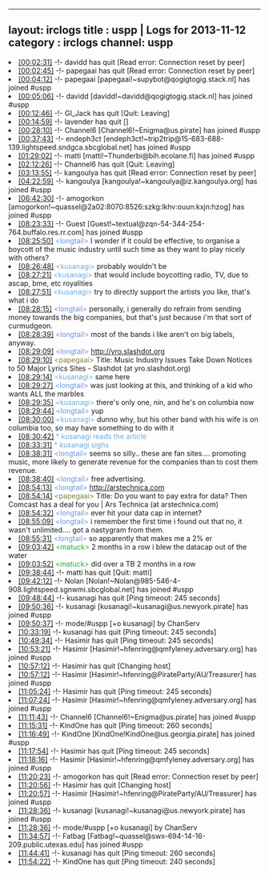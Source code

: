 
---
layout: irclogs
title : uspp | Logs for 2013-11-12
category : irclogs
channel: uspp
---
<li class="logitem"><a href="#00:02:31" name="00:02:31" class="time">[00:02:31]</a> -!- <span class="quit">davidd</span> has quit [Read error: Connection reset by peer] </li>
<li class="logitem"><a href="#00:02:45" name="00:02:45" class="time">[00:02:45]</a> -!- <span class="quit">papegaai</span> has quit [Read error: Connection reset by peer] </li>
<li class="logitem"><a href="#00:04:12" name="00:04:12" class="time">[00:04:12]</a> -!- <span class="join">papegaai</span> [papegaai!~supybot@qogigtogig.stack.nl] has joined #uspp </li>
<li class="logitem"><a href="#00:05:06" name="00:05:06" class="time">[00:05:06]</a> -!- <span class="join">davidd</span> [davidd!~davidd@qogigtogig.stack.nl] has joined #uspp </li>
<li class="logitem"><a href="#00:12:46" name="00:12:46" class="time">[00:12:46]</a> -!- <span class="quit">GI_Jack</span> has quit [Quit: Leaving] </li>
<li class="logitem"><a href="#00:14:59" name="00:14:59" class="time">[00:14:59]</a> -!- <span class="quit">lavender</span> has quit [] </li>
<li class="logitem"><a href="#00:28:10" name="00:28:10" class="time">[00:28:10]</a> -!- <span class="join">Channel6</span> [Channel6!~Enigma@us.pirate] has joined #uspp </li>
<li class="logitem"><a href="#00:37:43" name="00:37:43" class="time">[00:37:43]</a> -!- <span class="join">endeph3ct</span> [endeph3ct!~trip2trip@15-683-688-139.lightspeed.sndgca.sbcglobal.net] has joined #uspp </li>
<li class="logitem"><a href="#01:29:02" name="01:29:02" class="time">[01:29:02]</a> -!- <span class="join">matti</span> [matti!~Thunderbi@bih.ecolane.fi] has joined #uspp </li>
<li class="logitem"><a href="#02:12:26" name="02:12:26" class="time">[02:12:26]</a> -!- <span class="quit">Channel6</span> has quit [Quit: Leaving] </li>
<li class="logitem"><a href="#03:13:55" name="03:13:55" class="time">[03:13:55]</a> -!- <span class="quit">kangoulya</span> has quit [Read error: Connection reset by peer] </li>
<li class="logitem"><a href="#04:22:59" name="04:22:59" class="time">[04:22:59]</a> -!- <span class="join">kangoulya</span> [kangoulya!~kangoulya@iz.kangoulya.org] has joined #uspp </li>
<li class="logitem"><a href="#06:42:30" name="06:42:30" class="time">[06:42:30]</a> -!- <span class="join">amogorkon</span> [amogorkon!~quassel@2a02:8070:8526:szkg:lkhv:ouun:kxjn:hzog] has joined #uspp </li>
<li class="logitem"><a href="#08:23:33" name="08:23:33" class="time">[08:23:33]</a> -!- <span class="join">Guest</span> [Guest!~textual@zqn-54-344-254-764.buffalo.res.rr.com] has joined #uspp </li>
<li class="logitem"><a href="#08:25:50" name="08:25:50" class="time">[08:25:50]</a> <span class="person" style="color:#6494e1">&lt;longtail&gt;</span> I wonder if it could be effective, to organise a boycott of the music industry until such time as they want to play nicely with others? </li>
<li class="logitem"><a href="#08:26:48" name="08:26:48" class="time">[08:26:48]</a> <span class="person" style="color:#6aace3">&lt;kusanagi&gt;</span> probably wouldn't be </li>
<li class="logitem"><a href="#08:27:21" name="08:27:21" class="time">[08:27:21]</a> <span class="person" style="color:#6aace3">&lt;kusanagi&gt;</span> that would include boycotting radio, TV, due to ascap, bme, etc royalities </li>
<li class="logitem"><a href="#08:27:51" name="08:27:51" class="time">[08:27:51]</a> <span class="person" style="color:#6aace3">&lt;kusanagi&gt;</span> try to directly support the artists you like, that's what i do </li>
<li class="logitem"><a href="#08:28:15" name="08:28:15" class="time">[08:28:15]</a> <span class="person" style="color:#6494e1">&lt;longtail&gt;</span> personally, i generally do refrain from sending money towards the big companies, but that's just because i'm that sort of curmudgeon. </li>
<li class="logitem"><a href="#08:28:39" name="08:28:39" class="time">[08:28:39]</a> <span class="person" style="color:#6494e1">&lt;longtail&gt;</span> most of the bands i like aren't on big labels, anyway. </li>
<li class="logitem"><a href="#08:29:09" name="08:29:09" class="time">[08:29:09]</a> <span class="person" style="color:#6494e1">&lt;longtail&gt;</span> <a href="http://yro.slashdot.org/story/13/11/12/0352244/music-industry-issues-take-down-notices-to-50-major-lyrics-sites" target="_blank">http://yro.slashdot.org</a> </li>
<li class="logitem"><a href="#08:29:10" name="08:29:10" class="time">[08:29:10]</a> <span class="person" style="color:#817e41">&lt;papegaai&gt;</span> Title: Music Industry Issues Take Down Notices to 50 Major Lyrics Sites - Slashdot (at yro.slashdot.org) </li>
<li class="logitem"><a href="#08:29:14" name="08:29:14" class="time">[08:29:14]</a> <span class="person" style="color:#6aace3">&lt;kusanagi&gt;</span> same here </li>
<li class="logitem"><a href="#08:29:27" name="08:29:27" class="time">[08:29:27]</a> <span class="person" style="color:#6494e1">&lt;longtail&gt;</span> was just looking at this, and thinking of a kid who wants ALL the marbles </li>
<li class="logitem"><a href="#08:29:35" name="08:29:35" class="time">[08:29:35]</a> <span class="person" style="color:#6aace3">&lt;kusanagi&gt;</span> there's only one, nin, and he's on columbia now </li>
<li class="logitem"><a href="#08:29:44" name="08:29:44" class="time">[08:29:44]</a> <span class="person" style="color:#6494e1">&lt;longtail&gt;</span> yup </li>
<li class="logitem"><a href="#08:30:00" name="08:30:00" class="time">[08:30:00]</a> <span class="person" style="color:#6aace3">&lt;kusanagi&gt;</span> dunno why, but his other band with his wife is on columbia too, so may have something to do with it </li>
<li class="logitem"><a href="#08:30:42" name="08:30:42" class="time">[08:30:42]</a> <span class="person" style="color:#6aace3">* kusanagi reads the article</span> </li>
<li class="logitem"><a href="#08:33:31" name="08:33:31" class="time">[08:33:31]</a> <span class="person" style="color:#6aace3">* kusanagi sighs</span> </li>
<li class="logitem"><a href="#08:38:31" name="08:38:31" class="time">[08:38:31]</a> <span class="person" style="color:#6494e1">&lt;longtail&gt;</span> seems so silly.. these are fan sites.... promoting music, more likely to generate revenue for the companies than to cost them revenue.   </li>
<li class="logitem"><a href="#08:38:40" name="08:38:40" class="time">[08:38:40]</a> <span class="person" style="color:#6494e1">&lt;longtail&gt;</span> free advertising. </li>
<li class="logitem"><a href="#08:54:13" name="08:54:13" class="time">[08:54:13]</a> <span class="person" style="color:#6494e1">&lt;longtail&gt;</span> <a href="http://arstechnica.com/business/2013/11/do-you-want-to-pay-extra-for-data-then-comcast-has-a-deal-for-you/" target="_blank">http://arstechnica.com</a> </li>
<li class="logitem"><a href="#08:54:14" name="08:54:14" class="time">[08:54:14]</a> <span class="person" style="color:#817e41">&lt;papegaai&gt;</span> Title: Do you want to pay extra for data? Then Comcast has a deal for you | Ars Technica (at arstechnica.com) </li>
<li class="logitem"><a href="#08:54:32" name="08:54:32" class="time">[08:54:32]</a> <span class="person" style="color:#6494e1">&lt;longtail&gt;</span> ever hit your data cap in internet? </li>
<li class="logitem"><a href="#08:55:09" name="08:55:09" class="time">[08:55:09]</a> <span class="person" style="color:#6494e1">&lt;longtail&gt;</span> i remember the first time i found out that no, it wasn't unlimited.... got a nastygram from them. </li>
<li class="logitem"><a href="#08:55:31" name="08:55:31" class="time">[08:55:31]</a> <span class="person" style="color:#6494e1">&lt;longtail&gt;</span> so apparently that makes me a 2% er </li>
<li class="logitem"><a href="#09:03:42" name="09:03:42" class="time">[09:03:42]</a> <span class="person" style="color:#21af23">&lt;matuck&gt;</span> 2 months in a row i blew the datacap out of the water </li>
<li class="logitem"><a href="#09:03:52" name="09:03:52" class="time">[09:03:52]</a> <span class="person" style="color:#21af23">&lt;matuck&gt;</span> did over a TB 2 months in a row </li>
<li class="logitem"><a href="#09:38:44" name="09:38:44" class="time">[09:38:44]</a> -!- <span class="quit">matti</span> has quit [Quit: matti] </li>
<li class="logitem"><a href="#09:42:12" name="09:42:12" class="time">[09:42:12]</a> -!- <span class="join">Nolan</span> [Nolan!~Nolan@985-546-4-908.lightspeed.sgnwmi.sbcglobal.net] has joined #uspp </li>
<li class="logitem"><a href="#09:48:44" name="09:48:44" class="time">[09:48:44]</a> -!- <span class="quit">kusanagi</span> has quit [Ping timeout: 245 seconds] </li>
<li class="logitem"><a href="#09:50:36" name="09:50:36" class="time">[09:50:36]</a> -!- <span class="join">kusanagi</span> [kusanagi!~kusanagi@us.newyork.pirate] has joined #uspp </li>
<li class="logitem"><a href="#09:50:37" name="09:50:37" class="time">[09:50:37]</a> -!- mode/<span class="mode">#uspp</span> [+o kusanagi] by ChanServ </li>
<li class="logitem"><a href="#10:33:19" name="10:33:19" class="time">[10:33:19]</a> -!- <span class="quit">kusanagi</span> has quit [Ping timeout: 245 seconds] </li>
<li class="logitem"><a href="#10:49:34" name="10:49:34" class="time">[10:49:34]</a> -!- <span class="quit">Hasimir</span> has quit [Ping timeout: 245 seconds] </li>
<li class="logitem"><a href="#10:53:21" name="10:53:21" class="time">[10:53:21]</a> -!- <span class="join">Hasimir</span> [Hasimir!~hfenring@qmfyleney.adversary.org] has joined #uspp </li>
<li class="logitem"><a href="#10:57:12" name="10:57:12" class="time">[10:57:12]</a> -!- <span class="quit">Hasimir</span> has quit [Changing host] </li>
<li class="logitem"><a href="#10:57:12" name="10:57:12" class="time">[10:57:12]</a> -!- <span class="join">Hasimir</span> [Hasimir!~hfenring@PirateParty/AU/Treasurer] has joined #uspp </li>
<li class="logitem"><a href="#11:05:24" name="11:05:24" class="time">[11:05:24]</a> -!- <span class="quit">Hasimir</span> has quit [Ping timeout: 245 seconds] </li>
<li class="logitem"><a href="#11:07:24" name="11:07:24" class="time">[11:07:24]</a> -!- <span class="join">Hasimir</span> [Hasimir!~hfenring@qmfyleney.adversary.org] has joined #uspp </li>
<li class="logitem"><a href="#11:11:43" name="11:11:43" class="time">[11:11:43]</a> -!- <span class="join">Channel6</span> [Channel6!~Enigma@us.pirate] has joined #uspp </li>
<li class="logitem"><a href="#11:15:31" name="11:15:31" class="time">[11:15:31]</a> -!- <span class="quit">KindOne</span> has quit [Ping timeout: 260 seconds] </li>
<li class="logitem"><a href="#11:16:49" name="11:16:49" class="time">[11:16:49]</a> -!- <span class="join">KindOne</span> [KindOne!KindOne@us.georgia.pirate] has joined #uspp </li>
<li class="logitem"><a href="#11:17:54" name="11:17:54" class="time">[11:17:54]</a> -!- <span class="quit">Hasimir</span> has quit [Ping timeout: 245 seconds] </li>
<li class="logitem"><a href="#11:18:16" name="11:18:16" class="time">[11:18:16]</a> -!- <span class="join">Hasimir</span> [Hasimir!~hfenring@qmfyleney.adversary.org] has joined #uspp </li>
<li class="logitem"><a href="#11:20:23" name="11:20:23" class="time">[11:20:23]</a> -!- <span class="quit">amogorkon</span> has quit [Read error: Connection reset by peer] </li>
<li class="logitem"><a href="#11:20:56" name="11:20:56" class="time">[11:20:56]</a> -!- <span class="quit">Hasimir</span> has quit [Changing host] </li>
<li class="logitem"><a href="#11:20:57" name="11:20:57" class="time">[11:20:57]</a> -!- <span class="join">Hasimir</span> [Hasimir!~hfenring@PirateParty/AU/Treasurer] has joined #uspp </li>
<li class="logitem"><a href="#11:28:36" name="11:28:36" class="time">[11:28:36]</a> -!- <span class="join">kusanagi</span> [kusanagi!~kusanagi@us.newyork.pirate] has joined #uspp </li>
<li class="logitem"><a href="#11:28:36" name="11:28:36" class="time">[11:28:36]</a> -!- mode/<span class="mode">#uspp</span> [+o kusanagi] by ChanServ </li>
<li class="logitem"><a href="#11:34:57" name="11:34:57" class="time">[11:34:57]</a> -!- <span class="join">Fatbag</span> [Fatbag!~quassel@swx-694-14-16-209.public.utexas.edu] has joined #uspp </li>
<li class="logitem"><a href="#11:44:41" name="11:44:41" class="time">[11:44:41]</a> -!- <span class="quit">kusanagi</span> has quit [Ping timeout: 260 seconds] </li>
<li class="logitem"><a href="#11:54:22" name="11:54:22" class="time">[11:54:22]</a> -!- <span class="quit">KindOne</span> has quit [Ping timeout: 240 seconds] </li>


